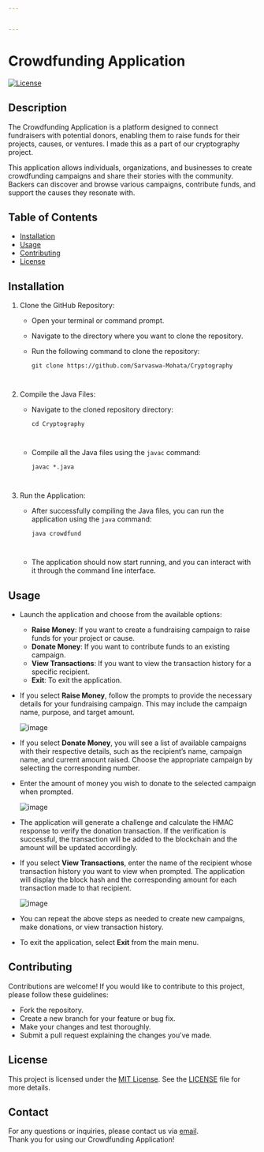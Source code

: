 ```yaml
---


---
```


<h1 id="crowdfunding-application">Crowdfunding Application</h1>
<p><a href="https://opensource.org/licenses/MIT"><img src="https://img.shields.io/badge/license-MIT-blue.svg" alt="License"></a></p>
<h2 id="description">Description</h2>
<p>The Crowdfunding Application is a platform designed to connect fundraisers with potential donors, enabling them to raise funds for their projects, causes, or ventures. I made this as a part of our cryptography project.</p>
<p>This application allows individuals, organizations, and businesses to create crowdfunding campaigns and share their stories with the community. Backers can discover and browse various campaigns, contribute funds, and support the causes they resonate with.</p>
<h2 id="table-of-contents">Table of Contents</h2>
<ul>
<li><a href="#installation">Installation</a></li>
<li><a href="#usage">Usage</a></li>
<li><a href="#contributing">Contributing</a></li>
<li><a href="#license">License</a></li>
</ul>
<h2 id="installation">Installation</h2>
<ol>
<li>
<p>Clone the GitHub Repository:</p>
<ul>
<li>
<p>Open your terminal or command prompt.</p>
</li>
<li>
<p>Navigate to the directory where you want to clone the repository.</p>
</li>
<li>
<p>Run the following command to clone the repository:</p>
<pre class=" language-java"><code class="prism  language-java">git clone https<span class="token operator">:</span><span class="token operator">/</span><span class="token operator">/</span>github<span class="token punctuation">.</span>com<span class="token operator">/</span>Sarvaswa<span class="token operator">-</span>Mohata<span class="token operator">/</span>Cryptography

</code></pre>
</li>
</ul>
</li>
<li>
<p>Compile the Java Files:</p>
<ul>
<li>
<p>Navigate to the cloned repository directory:</p>
<pre class=" language-java"><code class="prism  language-java">cd Cryptography

</code></pre>
</li>
<li>
<p>Compile all the Java files using the  <code>javac</code>  command:</p>
<pre class=" language-java"><code class="prism  language-java">javac <span class="token operator">*</span><span class="token punctuation">.</span>java

</code></pre>
</li>
</ul>
</li>
<li>
<p>Run the Application:</p>
<ul>
<li>
<p>After successfully compiling the Java files, you can run the application using the  <code>java</code>  command:</p>
<pre class=" language-java"><code class="prism  language-java">java crowdfund

</code></pre>
</li>
<li>
<p>The application should now start running, and you can interact with it through the command line interface.</p>
</li>
</ul>
</li>
</ol>
<h2 id="usage">Usage</h2>
<ul>
<li>
<p>Launch the application and choose from the available options:</p>
<ul>
<li><strong>Raise Money</strong>: If you want to create a fundraising campaign to raise funds for your project or cause.</li>
<li><strong>Donate Money</strong>: If you want to contribute funds to an existing campaign.</li>
<li><strong>View Transactions</strong>: If you want to view the transaction history for a specific recipient.</li>
<li><strong>Exit</strong>: To exit the application.</li>
</ul>
</li>
<li>
<p>If you select  <strong>Raise Money</strong>, follow the prompts to provide the necessary details for your fundraising campaign. This may include the campaign name, purpose, and target amount.</p>

  ![image](https://github.com/Sarvaswa-Mohata/Cryptography/assets/99800509/7764ac7e-1608-4628-9b03-dee26a4659dc)
</li>
<li>
<p>If you select  <strong>Donate Money</strong>, you will see a list of available campaigns with their respective details, such as the recipient’s name, campaign name, and current amount raised. Choose the appropriate campaign by selecting the corresponding number.</p>
</li>
<li>
<p>Enter the amount of money you wish to donate to the selected campaign when prompted.</p>
</li>

![image](https://github.com/Sarvaswa-Mohata/Cryptography/assets/99800509/50d73e52-74db-4900-8549-d33076dda53e)
<li>
<p>The application will generate a challenge and calculate the HMAC response to verify the donation transaction. If the verification is successful, the transaction will be added to the blockchain and the amount will be updated accordingly.</p>
</li>
<li>
<p>If you select  <strong>View Transactions</strong>, enter the name of the recipient whose transaction history you want to view when prompted. The application will display the block hash and the corresponding amount for each transaction made to that recipient.</p>

  ![image](https://github.com/Sarvaswa-Mohata/Cryptography/assets/99800509/df1385fb-4503-42dc-8002-5e04924b7dab)
</li>
<li>
<p>You can repeat the above steps as needed to create new campaigns, make donations, or view transaction history.</p>
</li>
<li>
<p>To exit the application, select  <strong>Exit</strong>  from the main menu.</p>
</li>


</ul>
<h2 id="contributing">Contributing</h2>
<p>Contributions are welcome! If you would like to contribute to this project, please follow these guidelines:</p>
<ul>
<li>Fork the repository.</li>
<li>Create a new branch for your feature or bug fix.</li>
<li>Make your changes and test thoroughly.</li>
<li>Submit a pull request explaining the changes you’ve made.</li>
</ul>
<h2 id="license">License</h2>
<p>This project is licensed under the <a href="https://opensource.org/licenses/MIT">MIT License</a>. See the <a href="https://you.com/LICENSE">LICENSE</a> file for more details.</p>
<h2 id="contact">Contact</h2>
<p>For any questions or inquiries, please contact us via <a href="gitcode2003@gmail.com">email</a>.<br>
Thank you for using our Crowdfunding Application!</p>

